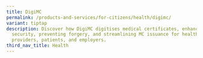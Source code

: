 ```yaml
---
title: DigiMC
permalink: /products-and-services/for-citizens/health/digimc/
variant: tiptap
description: Discover how DigiMC digitises medical certificates, enhancing
  security, preventing forgery, and streamlining MC issuance for healthcare
  providers, patients, and employers.
third_nav_title: Health
---
```

